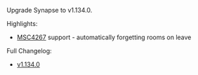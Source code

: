 Upgrade Synapse to v1.134.0.

Highlights:
* [MSC4267](https://github.com/matrix-org/matrix-spec-proposals/pull/4267) support - automatically forgetting rooms on leave

Full Changelog:
* [v1.134.0](https://github.com/element-hq/synapse/releases/tag/v1.134.0)
